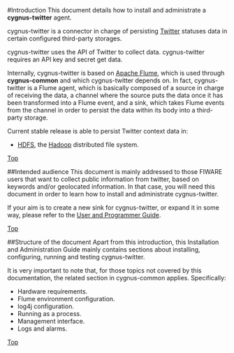 #<a name="top"></a>Introduction
This document details how to install and administrate a **cygnus-twitter** agent.

cygnus-twitter is a connector in charge of persisting [Twitter](http://www.twitter.com) statuses data in certain configured third-party storages.

cygnus-twitter uses the API of Twitter to collect data. cygnus-twitter requires an API key and secret get data.

Internally, cygnus-twitter is based on [Apache Flume](http://flume.apache.org/), which is used through **cygnus-common** and which cygnus-twitter depends on. In fact, cygnus-twitter is a Flume agent, which is basically composed of a source in charge of receiving the data, a channel where the source puts the data once it has been transformed into a Flume event, and a sink, which takes Flume events from the channel in order to persist the data within its body into a third-party storage.

Current stable release is able to persist Twitter context data in:

* [HDFS](http://hadoop.apache.org/docs/current/hadoop-project-dist/hadoop-hdfs/HdfsUserGuide.html), the [Hadoop](http://hadoop.apache.org/) distributed file system.

[Top](#top)

##Intended audience
This document is mainly addressed to those FIWARE users that want to collect public information from twitter, based on keywords and/or geolocated information. In that case, you will need this document in order to learn how to install and administrate cygnus-twitter.

If your aim is to create a new sink for cygnus-twitter, or expand it in some way, please refer to the [User and Programmer Guide](../user_and_programmer_guide/programmer_guide.md).

[Top](#top)

##Structure of the document
Apart from this introduction, this Installation and Administration Guide mainly contains sections about installing, configuring, running and testing cygnus-twitter.

It is very important to note that, for those topics not covered by this documentation, the related section in cygnus-common applies. Specifically:

* Hardware requirements.
* Flume environment configuration.
* log4j configuration.
* Running as a process.
* Management interface.
* Logs and alarms.

[Top](#top)
